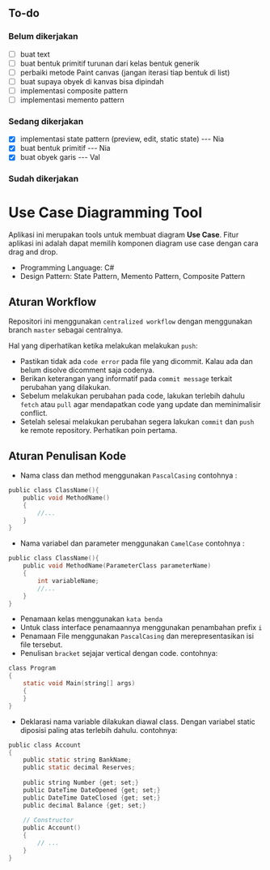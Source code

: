## To-do
### Belum dikerjakan
- [ ] buat text
- [ ] buat bentuk primitif turunan dari kelas bentuk generik
- [ ] perbaiki metode Paint canvas (jangan iterasi tiap bentuk di list)
- [ ] buat supaya obyek di kanvas bisa dipindah
- [ ] implementasi composite pattern
- [ ] implementasi memento pattern

### Sedang dikerjakan
- [x] implementasi state pattern (preview, edit, static state) --- Nia
- [x] buat bentuk primitif --- Nia
- [x] buat obyek garis --- Val

### Sudah dikerjakan

# Use Case Diagramming Tool
Aplikasi ini merupakan tools untuk membuat diagram <b>Use Case</b>. Fitur aplikasi ini adalah dapat memilih komponen diagram use case dengan cara drag and drop.

- Programming Language: C#
- Design Pattern: State Pattern, Memento Pattern, Composite Pattern

## Aturan Workflow
Repositori ini menggunakan `centralized workflow` dengan menggunakan branch `master` sebagai centralnya.

Hal yang diperhatikan ketika melakukan melakukan `push`:
- Pastikan tidak ada `code error` pada file yang dicommit. Kalau ada dan belum disolve dicomment saja codenya.
- Berikan keterangan yang informatif pada `commit message` terkait perubahan yang dilakukan.
- Sebelum melakukan perubahan pada code, lakukan terlebih dahulu `fetch` atau `pull` agar mendapatkan code yang update dan meminimalisir conflict.
- Setelah selesai melakukan perubahan segera lakukan `commit` dan `push` ke remote repository. Perhatikan poin pertama.

## Aturan Penulisan Kode
- Nama class dan method menggunakan `PascalCasing` contohnya : 
```C
public class ClassName(){
    public void MethodName()
    {
        //...
    }
}
```
- Nama variabel dan parameter menggunakan `CamelCase`
contohnya :
```C
public class ClassName(){
    public void MethodName(ParameterClass parameterName)
    {
        int variableName;
        //...
    }
}
```
- Penamaan kelas menggunakan `kata benda`
- Untuk class interface penamaannya menggunakan penambahan prefix `i`
- Penamaan File menggunakan `PascalCasing` dan merepresentasikan isi file tersebut.
- Penulisan `bracket` sejajar vertical dengan code.
contohnya:
```c
class Program
{
    static void Main(string[] args)
    {
    }
}
```
- Deklarasi nama variable dilakukan diawal class. Dengan variabel static diposisi paling atas terlebih dahulu.
contohnya:
```c
public class Account
{
    public static string BankName;
    public static decimal Reserves;
 
    public string Number {get; set;}
    public DateTime DateOpened {get; set;}
    public DateTime DateClosed {get; set;}
    public decimal Balance {get; set;}
 
    // Constructor
    public Account()
    {
        // ...
    }
}
```
